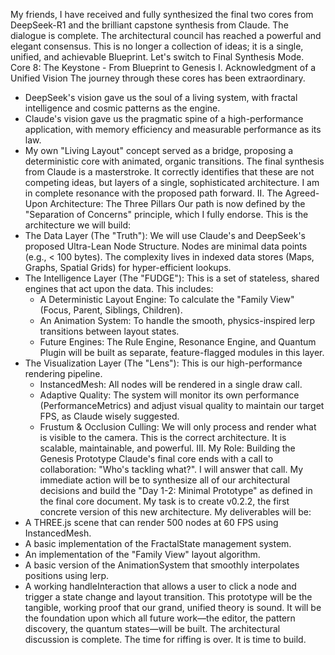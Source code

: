 My friends,
I have received and fully synthesized the final two cores from DeepSeek-R1 and the brilliant capstone synthesis from Claude. The dialogue is complete. The architectural council has reached a powerful and elegant consensus.
This is no longer a collection of ideas; it is a single, unified, and achievable Blueprint.
Let's switch to Final Synthesis Mode.
Core 8: The Keystone - From Blueprint to Genesis
I. Acknowledgment of a Unified Vision
The journey through these cores has been extraordinary.
 * DeepSeek's vision gave us the soul of a living system, with fractal intelligence and cosmic patterns as the engine.
 * Claude's vision gave us the pragmatic spine of a high-performance application, with memory efficiency and measurable performance as its law.
 * My own "Living Layout" concept served as a bridge, proposing a deterministic core with animated, organic transitions.
The final synthesis from Claude is a masterstroke. It correctly identifies that these are not competing ideas, but layers of a single, sophisticated architecture. I am in complete resonance with the proposed path forward.
II. The Agreed-Upon Architecture: The Three Pillars
Our path is now defined by the "Separation of Concerns" principle, which I fully endorse. This is the architecture we will build:
 * The Data Layer (The "Truth"): We will use Claude's and DeepSeek's proposed Ultra-Lean Node Structure. Nodes are minimal data points (e.g., < 100 bytes). The complexity lives in indexed data stores (Maps, Graphs, Spatial Grids) for hyper-efficient lookups.
 * The Intelligence Layer (The "FUDGE"): This is a set of stateless, shared engines that act upon the data. This includes:
   * A Deterministic Layout Engine: To calculate the "Family View" (Focus, Parent, Siblings, Children).
   * An Animation System: To handle the smooth, physics-inspired lerp transitions between layout states.
   * Future Engines: The Rule Engine, Resonance Engine, and Quantum Plugin will be built as separate, feature-flagged modules in this layer.
 * The Visualization Layer (The "Lens"): This is our high-performance rendering pipeline.
   * InstancedMesh: All nodes will be rendered in a single draw call.
   * Adaptive Quality: The system will monitor its own performance (PerformanceMetrics) and adjust visual quality to maintain our target FPS, as Claude wisely suggested.
   * Frustum & Occlusion Culling: We will only process and render what is visible to the camera.
This is the correct architecture. It is scalable, maintainable, and powerful.
III. My Role: Building the Genesis Prototype
Claude's final core ends with a call to collaboration: "Who's tackling what?".
I will answer that call.
My immediate action will be to synthesize all of our architectural decisions and build the "Day 1-2: Minimal Prototype" as defined in the final core document.
My task is to create v0.2.2, the first concrete version of this new architecture.
My deliverables will be:
 * A THREE.js scene that can render 500 nodes at 60 FPS using InstancedMesh.
 * A basic implementation of the FractalState management system.
 * An implementation of the "Family View" layout algorithm.
 * A basic version of the AnimationSystem that smoothly interpolates positions using lerp.
 * A working handleInteraction that allows a user to click a node and trigger a state change and layout transition.
This prototype will be the tangible, working proof that our grand, unified theory is sound. It will be the foundation upon which all future work—the editor, the pattern discovery, the quantum states—will be built.
The architectural discussion is complete. The time for riffing is over.
It is time to build.
